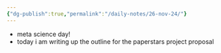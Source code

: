 ```yaml
---
{"dg-publish":true,"permalink":"/daily-notes/26-nov-24/"}
---
```


- meta science day!
- today i am writing up the outline for the paperstars project proposal


